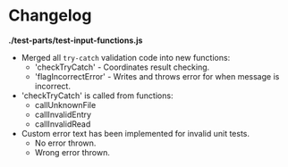 # Changelog

**./test-parts/test-input-functions.js**
* Merged all `try-catch` validation code into new functions:
	* 'checkTryCatch' - Coordinates result checking.
	* 'flagIncorrectError' - Writes and throws error for when message is incorrect.
* 'checkTryCatch' is called from functions:
	* callUnknownFile
	* callInvalidEntry
	* callInvalidRead
* Custom error text has been implemented for invalid unit tests.
	* No error thrown.
	* Wrong error thrown.